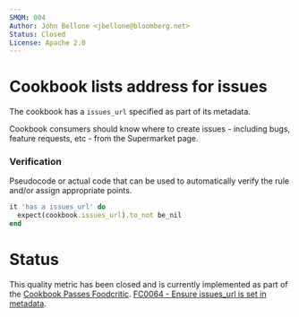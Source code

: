 ```yaml
---
SMQM: 004
Author: John Bellone <jbellone@bloomberg.net>
Status: Closed
License: Apache 2.0
---
```


# Cookbook lists address for issues

The cookbook has a `issues_url` specified as part of its metadata.

Cookbook consumers should know where to create issues - including
bugs, feature requests, etc - from the Supermarket page.

### Verification

Pseudocode or actual code that can be used to automatically verify the rule and/or assign appropriate points.

```ruby
it 'has a issues_url' do
  expect(cookbook.issues_url).to_not be_nil
end
```

# Status

This quality metric has been closed and is currently implemented as part of the [Cookbook Passes Foodcritic](qm-009-foodcritic.md).  [FC0064 - Ensure issues_url is set in metadata](http://www.foodcritic.io/#FC064).
